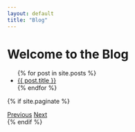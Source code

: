 ```yaml
---
layout: default
title: "Blog"
---
```


<h1>Welcome to the Blog</h1>

<ul>
  {% for post in site.posts %}
    <li><a href="{{ post.url }}">{{ post.title }}</a></li>
  {% endfor %}
</ul>

{% if site.paginate %}
  <div class="pagination">
    <a href="{{ paginator.previous_page_path }}">Previous</a>
    <a href="{{ paginator.next_page_path }}">Next</a>
  </div>
{% endif %}

